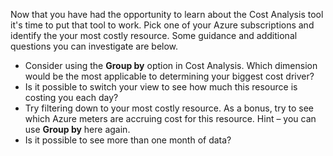 Now that you have had the opportunity to learn about the Cost Analysis tool it's time to put that tool to work. Pick one of your Azure subscriptions and identify the your most costly resource. Some guidance and additional questions you can investigate are below.

- Consider using the **Group by** option in Cost Analysis. Which dimension would be the most applicable to determining your biggest cost driver?
- Is it possible to switch your view to see how much this resource is costing you each day?
- Try filtering down to your most costly resource. As a bonus, try to see which Azure meters are accruing cost for this resource. Hint – you can use **Group by** here again.
- Is it possible to see more than one month of data?
